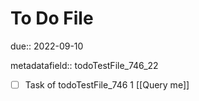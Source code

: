 # To Do File

due:: 2022-09-10

metadatafield:: todoTestFile_746_22

- [ ] Task of todoTestFile_746 1 [[Query me]]
